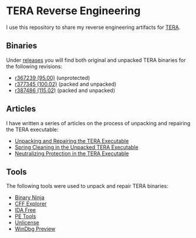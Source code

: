 # TERA Reverse Engineering

I use this repository to share my reverse engineering artifacts for
[TERA](https://en.wikipedia.org/wiki/TERA_(video_game)).

## Binaries

Under [releases](https://github.com/alexrp/tera-re/releases) you will find both
original and unpacked TERA binaries for the following revisions:

* [r367239 (95.00)](https://github.com/alexrp/tera-re/releases/tag/r367239)
  (unprotected)
* [r377345 (100.02)](https://github.com/alexrp/tera-re/releases/tag/r377345)
  (packed and unpacked)
* [r387486 (115.02)](https://github.com/alexrp/tera-re/releases/tag/r387486)
  (packed and unpacked)

## Articles

I have written a series of articles on the process of unpacking and repairing
the TERA executable:

* [Unpacking and Repairing the TERA Executable](https://www.alexrp.com/p/unpacking-and-repairing-the-tera-executable)
* [Spring Cleaning in the Unpacked TERA Executable](https://www.alexrp.com/p/spring-cleaning-in-the-unpacked-tera-executable)
* [Neutralizing Protection in the TERA Executable](https://www.alexrp.com/p/neutralizing-protection-in-the-tera-executable)

## Tools

The following tools were used to unpack and repair TERA binaries:

* [Binary Ninja](https://binary.ninja)
* [CFF Explorer](https://ntcore.com/?page_id=388)
* [IDA Free](https://hex-rays.com/ida-free)
* [PE Tools](https://petoolse.github.io/petools)
* [Unlicense](https://github.com/ergrelet/unlicense)
* [WinDbg Preview](https://apps.microsoft.com/store/detail/windbg-preview/9PGJGD53TN86)
